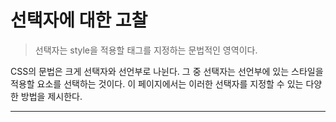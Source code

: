 # 선택자에 대한 고찰

> 선택자는 style을 적용할 태그를 지정하는 문법적인 영역이다.

CSS의 문법은 크게 선택자와 선언부로 나뉜다. 그 중 선택자는 선언부에 있는 스타일을 적용할 요소를 선택하는 것이다. 이 페이지에서는 이러한 선택자를 지정할 수 있는 다양한 방법을 제시한다.

---

